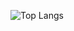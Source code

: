 ![Top Langs](https://github-readme-stats.vercel.app/api/top-langs/?username=Arivima&show_icons=true&langs_count=6&layout=compact&theme=transparent)

<!---
![codewars](https://www.codewars.com/users/Arivima/badges/micro)  

[![Harlok's WakaTime stats](https://github-readme-stats.vercel.app/api/wakatime?username=Arivima)](https://github.com/Arivima/github-readme-stats)

-->
